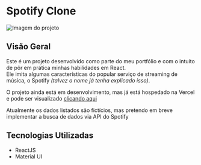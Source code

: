 # Spotify Clone
![Imagem do projeto](https://github.com/ribeiro-dev/spotify-clone/assets/67253984/2f5f5e84-3646-4213-a43c-fff15993bf75)

## Visão Geral
Este é um projeto desenvolvido como parte do meu portfólio e com o intuito de pôr em prática minhas habilidades em React. <br>
Ele imita algumas características do popular serviço de streaming de música, o Spotify *(talvez o nome já tenha explicado isso)*.

O projeto ainda está em desenvolvimento, mas já está hospedado na Vercel e pode ser visualizado [clicando aqui](https://spotify-clone-blush-theta.vercel.app/)

Atualmente os dados listados são fictícios, mas pretendo em breve implementar a busca de dados via API do Spotify


## Tecnologias Utilizadas
- ReactJS
- Material UI
